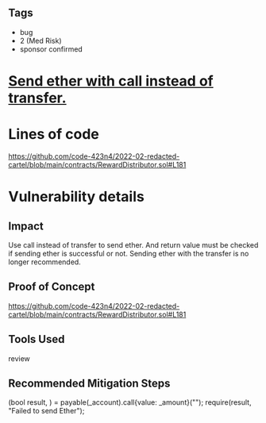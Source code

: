 ## Tags

- bug
- 2 (Med Risk)
- sponsor confirmed

# [Send ether with call instead of transfer.](https://github.com/code-423n4/2022-02-redacted-cartel-findings/issues/2) 

# Lines of code

https://github.com/code-423n4/2022-02-redacted-cartel/blob/main/contracts/RewardDistributor.sol#L181


# Vulnerability details

## Impact
Use call instead of transfer to send ether. And return value must be checked if sending ether is successful or not.
Sending ether with the transfer is no longer recommended.
## Proof of Concept
https://github.com/code-423n4/2022-02-redacted-cartel/blob/main/contracts/RewardDistributor.sol#L181

## Tools Used
review
## Recommended Mitigation Steps

(bool result, ) = payable(_account).call{value: _amount}("");
require(result, "Failed to send Ether");


